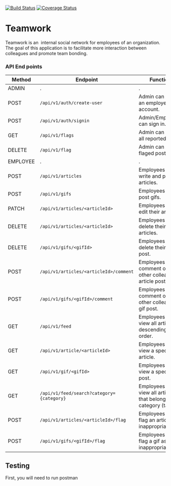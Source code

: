 [![Build Status](https://travis-ci.com/bmugenya/Teamwork.svg?branch=develop)](https://travis-ci.com/bmugenya/Teamwork)          [![Coverage Status](https://coveralls.io/repos/github/bmugenya/Teamwork/badge.svg?branch=develop)](https://coveralls.io/github/bmugenya/Teamwork?branch=develop)

# Teamwork
Teamwork is an ​ internal social network for employees of an organization. The goal of this application is to facilitate more interaction between colleagues and promote team bonding.


### API End points
Method | Endpoint | Function |
| ------ | -------------| --------------- |
|ADMIN| . |   .   |
|POST| `/api/v1/auth/create-user` | Admin can create an employee user account. |
|POST| `/api/v1/auth/signin` | Admin/Employees can sign in. |
|GET| `/api/v1/flags` | Admin can view all reported post. |
|DELETE| `/api/v1/flag` | Admin can delete flaged post. |
|EMPLOYEE| . |   .   |
|POST| `/api/v1/articles` | Employees can write and post articles. |
|POST| `/api/v1/gifs` | Employees can post gifs. |
|PATCH| `/api/v1/articles/<articleId>` |Employees can edit their articles. |
|DELETE| `/api/v1/articles/<articleId>` | Employees can delete their articles. |
|DELETE| `/api/v1/gifs/<gifId>` | Employees can delete their gifs post. |
|POST| `/api/v1/articles/<articleId>/comment` |Employees can comment on other colleagues' article post. |
|POST| `/api/v1/gifs/<gifId>/comment` | Employees can comment on other colleagues' gif post. |
|GET| `/api/v1/feed` |  Employees can view all articles in descending order. |
|GET| `/api/v1/article/<articleId>` | Employees can view a specific article. |
|GET| `/api/v1/gif/<gifId>` | Employees can view a specific gif post. |
|GET| `/api/v1/feed/search?category={category}` |  Employees can view all articles that belong to a category (tag). |
|POST| `/api/v1/articles/<articleId>/flag` | Employees can flag an article as inappropriat |
|POST| `/api/v1/gifs/<gifId>/flag` | Employees can flag a gif as inappropriat |


## Testing

First, you will need to run postman
